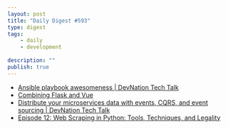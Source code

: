 ```yaml
---
layout: post
title: "Daily Digest #593"
type: digest
tags: 
    - daily
    - development
    
description: ""
publish: true
---
```


- [Ansible playbook awesomeness | DevNation Tech Talk](https://developers.redhat.com/devnation/tech-talks/ansible-playbook-awesomeness/)
- [Combining Flask and Vue](https://testdriven.io/blog/combine-flask-vue/)
- [Distribute your microservices data with events, CQRS, and event sourcing | DevNation Tech Talk](https://developers.redhat.com/videos/youtube/HdvWfr2KwA0/)
- [Episode 12: Web Scraping in Python: Tools, Techniques, and Legality](https://realpython.com/podcasts/rpp/12/)
